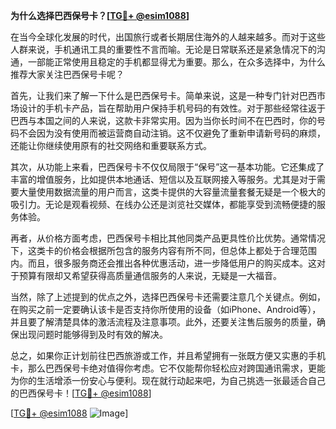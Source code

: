 **为什么选择巴西保号卡？[[TG💪+ @esim1088](https://t.me/s/esim1088)]**

在当今全球化发展的时代，出国旅行或者长期居住海外的人越来越多。而对于这些人群来说，手机通讯工具的重要性不言而喻。无论是日常联系还是紧急情况下的沟通，一部能正常使用且稳定的手机都显得尤为重要。那么，在众多选择中，为什么推荐大家关注巴西保号卡呢？

首先，让我们来了解一下什么是巴西保号卡。简单来说，这是一种专门针对巴西市场设计的手机卡产品，旨在帮助用户保持手机号码的有效性。对于那些经常往返于巴西与本国之间的人来说，这款卡非常实用。因为当你长时间不在巴西时，你的号码不会因为没有使用而被运营商自动注销。这不仅避免了重新申请新号码的麻烦，还能让你继续使用原有的社交网络和重要联系方式。

其次，从功能上来看，巴西保号卡不仅仅局限于“保号”这一基本功能。它还集成了丰富的增值服务，比如提供本地通话、短信以及互联网接入等服务。尤其是对于需要大量使用数据流量的用户而言，这类卡提供的大容量流量套餐无疑是一个极大的吸引力。无论是观看视频、在线办公还是浏览社交媒体，都能享受到流畅便捷的服务体验。

再者，从价格方面考虑，巴西保号卡相比其他同类产品更具性价比优势。通常情况下，这类卡的价格会根据所包含的服务内容有所不同，但总体上都处于合理范围内。而且，很多服务商还会推出各种优惠活动，进一步降低用户的购买成本。这对于预算有限却又希望获得高质量通信服务的人来说，无疑是一大福音。

当然，除了上述提到的优点之外，选择巴西保号卡还需要注意几个关键点。例如，在购买之前一定要确认该卡是否支持你所使用的设备（如iPhone、Android等），并且要了解清楚具体的激活流程及注意事项。此外，还要关注售后服务的质量，确保出现问题时能够得到及时有效的解决。

总之，如果你正计划前往巴西旅游或工作，并且希望拥有一张既方便又实惠的手机卡，那么巴西保号卡绝对值得你考虑。它不仅能帮你轻松应对跨国通讯需求，更能为你的生活增添一份安心与便利。现在就行动起来吧，为自己挑选一张最适合自己的巴西保号卡！[[TG💪+ @esim1088](https://t.me/s/esim1088)]

[[TG💪+ @esim1088](https://t.me/s/esim1088) ![Image](https://i.postimg.cc/4NQfJmqS/Snipaste-2025-05-13-00-14-12.png)]